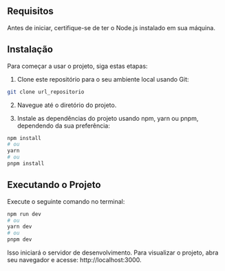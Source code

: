 ## Requisitos
Antes de iniciar, certifique-se de ter o Node.js instalado em sua máquina.

## Instalação
Para começar a usar o projeto, siga estas etapas:
1. Clone este repositório para o seu ambiente local usando Git:

```bash
git clone url_repositorio
```

2. Navegue até o diretório do projeto.

3. Instale as dependências do projeto usando npm, yarn ou pnpm, dependendo da sua preferência:
```bash
npm install
# ou
yarn
# ou
pnpm install
```

## Executando o Projeto
Execute o seguinte comando no terminal:
```bash
npm run dev
# ou
yarn dev
# ou
pnpm dev
```

Isso iniciará o servidor de desenvolvimento. Para visualizar o projeto, abra seu navegador e acesse: http://localhost:3000.